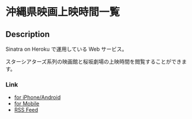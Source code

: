 沖縄県映画上映時間一覧
================================================================================


Description
--------------------------------------------------------------------------------

Sinatra on Heroku で運用している Web サービス。

スターシアターズ系列の映画館と桜坂劇場の上映時間を閲覧することができます。


### Link

- [for iPhone/Android](http://okinawa-movie.heroku.com)
- [for Mobile](http://okinawa-movie.heroku.com/m)
- [RSS Feed](http://okinawa-movie.heroku.com/feed.xml)
